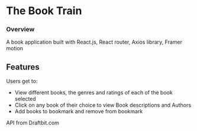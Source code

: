 # The Book Train

### Overview
A book application built with React.js, React router, Axios library, Framer motion 

## Features
Users get to:

- View different books, the genres and ratings of each of the book selected
- Click on any book of their choice to view Book descriptions and Authors
- Add books to bookmark and remove from bookmark

API from Draftbit.com
